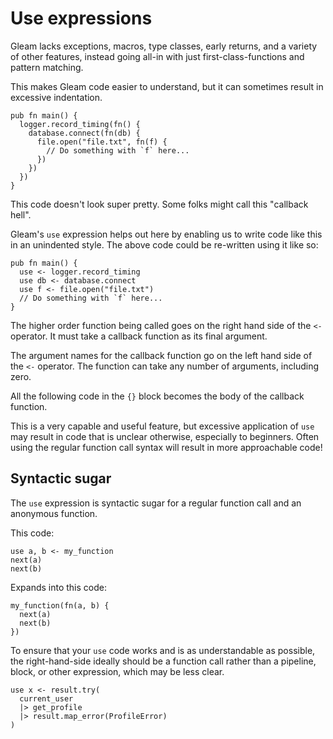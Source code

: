 # Use expressions

Gleam lacks exceptions, macros, type classes, early returns, and a variety of
other features, instead going all-in with just first-class-functions and pattern
matching.

This makes Gleam code easier to understand, but it can sometimes result in
excessive indentation.

```gleam
pub fn main() {
  logger.record_timing(fn() {
    database.connect(fn(db) {
      file.open("file.txt", fn(f) {
        // Do something with `f` here...
      })
    })
  })
}
```

This code doesn't look super pretty. Some folks might call this "callback hell".

Gleam's `use` expression helps out here by enabling us to write code like this
in an unindented style. The above code could be re-written using it like so:

```gleam
pub fn main() {
  use <- logger.record_timing
  use db <- database.connect
  use f <- file.open("file.txt")
  // Do something with `f` here...
}
```

The higher order function being called goes on the right hand side of the `<-`
operator. It must take a callback function as its final argument.

The argument names for the callback function go on the left hand side of the
`<-` operator. The function can take any number of arguments, including zero.

All the following code in the `{}` block becomes the body of the callback
function.

This is a very capable and useful feature, but excessive application of `use`
may result in code that is unclear otherwise, especially to beginners. Often
using the regular function call syntax will result in more approachable code!

## Syntactic sugar

The `use` expression is syntactic sugar for a regular function call and an
anonymous function.

This code:

```gleam
use a, b <- my_function
next(a)
next(b)
```

Expands into this code:

```gleam
my_function(fn(a, b) {
  next(a)
  next(b)
})
```

To ensure that your `use` code works and is as understandable as possible, the
right-hand-side ideally should be a function call rather than a pipeline, block,
or other expression, which may be less clear.

```gleam
use x <- result.try(
  current_user
  |> get_profile
  |> result.map_error(ProfileError)
)
```
